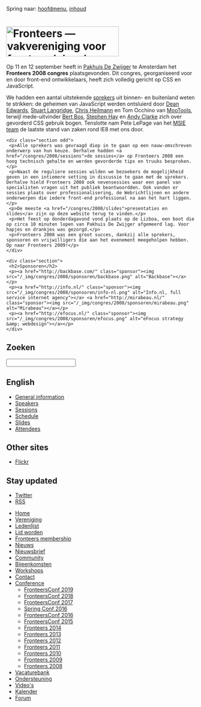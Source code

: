 <!DOCTYPE html>
<!-- Handcrafted with ❤️, by Krijn -->
<html lang="nl">
 <head>
  <meta charset="utf-8">
  <title>Fronteers 2008 · Fronteers</title>
  <meta name="viewport" content="width=device-width,initial-scale=1">
  <link rel="stylesheet" href="/_css/fronteers.css?v=2023">
  <link rel="icon" href="/favicon.ico">
  <link rel="alternate" type="application/rss+xml" href="http://feeds.feedburner.com/FronteersWeblog" title="Fronteers weblog">
  <link rel="alternate" type="application/rss+xml" href="http://feeds.feedburner.com/FronteersWeblogLaatsteReacties" title="Fronteers weblog: laatste reacties">
  <link rel="alternate" type="application/rss+xml" href="http://feeds.feedburner.com/FronteersBijeenkomsten" title="Fronteers bijeenkomsten">
  <link rel="alternate" type="application/rss+xml" href="http://feeds.feedburner.com/FronteersVacaturebank" title="Fronteers vacaturebank">
  <link rel="alternate" type="application/rss+xml" href="http://feeds.feedburner.com/FronteersWorkshops" title="Fronteers workshops">
  <link rel="me" href="https://front-end.social/@fronteers">
  <link rel="alternate" type="application/rss+xml" href="http://feeds.feedburner.com/FronteersCongres" title="Fronteers conference">
  <link rel="shortlink" href="http://frnt.rs/p74">
 </head>
 <body id="fronteers-nl">

  <p class="skip">Spring naar: <a href="#menu">hoofdmenu</a>, <a href="#main">inhoud</a></p>

  <div id="container">
   <div id="main">
    <h1><a href="/"><img src="/_img/badges/fronteers-logo-300dpi.png" width="300" height="80" alt="Fronteers — vakvereniging voor front-end developers"></a></h1>
    <div class="section">
     <p>Op 11 en 12 september heeft in <a href="http://www.dezwijger.nl/">Pakhuis De Zwijger</a> te Amsterdam het <strong>Fronteers 2008 congres</strong> plaatsgevonden. Dit congres, georganiseerd voor en door front-end ontwikkelaars, heeft zich volledig gericht op CSS en JavaScript.</p>
     <p>We hadden een aantal uitstekende <a href="/congres/2008/speakers">sprekers</a> uit binnen- en buitenland weten te strikken: de geheimen van JavaScript werden ontsluierd door <a href="http://dean.edwards.name/">Dean Edwards</a>, <a href="http://kryogenix.org/">Stuart Langridge</a>, <a href="http://wait-till-i.com/">Chris Heilmann</a> en Tom Occhino van <a href="http://mootools.net/">MooTools</a>, terwijl mede-uitvinder <a href="http://www.w3.org/People/Bos/">Bert Bos</a>, <a href="http://cinnamon.nl/">Stephen Hay</a> en <a href="http://stuffandnonsense.co.uk">Andy Clarke</a> zich over gevorderd CSS gebruik bogen. Tenslotte nam Pete LePage van het <a href="http://blogs.msdn.com/ie/">MSIE team</a> de laatste stand van zaken rond IE8 met ons door.</p>
    </div>

    <div class="section odd">
     <p>Alle sprekers was gevraagd diep in te gaan op een nauw-omschreven onderwerp van hun keuze. Derhalve hadden <a href="/congres/2008/sessions">de sessies</a> op Fronteers 2008 een hoog technisch gehalte en werden gevorderde tips en truuks besproken.</p>
     <p>Naast de reguliere sessies wilden we bezoekers de mogelijkheid geven in een intiemere setting in discussie te gaan met de sprekers. Derhalve hield Fronteers 2008 ook nevensessies waar een panel van specialisten vragen uit het publiek beantwoordden. Ook vonden er sessies plaats over professionalisering, de Webrichtlijnen en andere onderwerpen die iedere front-end professional na aan het hart liggen.</p>
     <p>De meeste <a href="/congres/2008/slides">presentaties en slides</a> zijn op deze website terug te vinden.</p>
     <p>Het feest op donderdagavond vond plaats op de Lizboa, een boot die op circa 10 minuten lopen van Pakhuis De Zwijger afgemeerd lag. Voor hapjes en drankjes was gezorgd.</p>
     <p>Fronteers 2008 was een groot succes, dankzij alle sprekers, sponsoren en vrijwilligers die aan het evenement meegeholpen hebben. Op naar Fronteers 2009!</p>
    </div>

    <div class="section">
     <h2>Sponsoren</h2>
     <p><a href="http://backbase.com/" class="sponsor"><img src="/_img/congres/2008/sponsoren/backbase.png" alt="Backbase"></a></p>
     <p><a href="http://info.nl/" class="sponsor"><img src="/_img/congres/2008/sponsoren/info-nl.png" alt="Info.nl, full service internet agency"></a> <a href="http://mirabeau.nl/" class="sponsor"><img src="/_img/congres/2008/sponsoren/mirabeau.png" alt="Mirabeau"></a></p>
     <p><a href="http://efocus.nl/" class="sponsor"><img src="/_img/congres/2008/sponsoren/efocus.png" alt="eFocus strategy &amp; webdesign"></a></p>
    </div>
   </div>
   <div id="submenu">
    <div>
     <form method="get" action="//www.google.nl/search">
      <h2><label for="q">Zoeken</label></h2>
      <p>
       <input name="q" id="q" type="search">
       <input type="hidden" name="sitesearch" value="fronteers.nl">
       <input type="hidden" name="ie" value="UTF-8">
       <input type="hidden" name="oe" value="UTF-8">
       <input type="hidden" name="hl" value="nl">
      </p>
     </form>
    </div>
    <div id="conference-menu" lang="en">
     <h2>English</h2>
     <ul>
      <li><a href="/congres/2008/english" title="Fronteers 2008 conference">General information</a></li>
      <li><a href="/congres/2008/speakers" title="Speakers Fronteers 2008 conference">Speakers</a></li>
      <li><a href="/congres/2008/sessions" title="Sessions Fronteers 2008 conference">Sessions</a></li>
      <li><a href="/congres/2008/schedule" title="Schedule Fronteers 2008 conference">Schedule</a></li>
      <li><a href="/congres/2008/slides" title="Slides Fronteers 2008 conference">Slides</a></li>
      <li><a href="/congres/2008/attendees" title="Attendees Fronteers 2008 conference">Attendees</a></li>
     </ul>
    </div>
    <div lang="en">
     <h2>Other sites</h2>
     <ul>
      <li><a href="http://www.flickr.com/search/?q=fronteers&amp;z=t&amp;d=taken-20080909-20080919&amp;ss=0&amp;ct=0&amp;s=int">Flickr</a></li>
     </ul>
    </div>
    <div id="feeds" lang="en">
     <h2>Stay updated</h2>
     <ul>
      <li><a href="https://twitter.com/FronteersConf">Twitter</a></li>
      <li><a href="https://feeds.feedburner.com/FronteersCongres" type="application/rss+xml">RSS</a></li>
     </ul>
    </div>
   </div>
   <ul id="menu">
    <li id="menu-home"><a href="/">Home</a></li>
    <li id="menu-vereniging"><a href="/vereniging">Vereniging</a></li>
    <li id="menu-leden"><a href="/leden">Ledenlijst</a></li>
    <li id="menu-inschrijven"><a href="/inschrijven">Lid worden</a></li>
    <li id="menu-sign-up"><a href="/sign-up">Fronteers membership</a></li>
    <li id="menu-blog"><a href="/blog">Nieuws</a></li>
    <li id="menu-nieuwsbrief"><a href="/nieuwsbrief">Nieuwsbrief</a></li>
    <li id="menu-community"><a href="/community">Community</a></li>
    <li id="menu-bijeenkomsten"><a href="/bijeenkomsten">Bijeenkomsten</a></li>
    <li id="menu-workshops"><a href="/workshops">Workshops</a></li>
    <li id="menu-contact"><a href="/contact">Contact</a></li>
    <li id="menu-congres"><a href="/congres">Conference</a>
     <ul>
      <li><a href="/congres/2019">FronteersConf 2019</a></li>
      <li><a href="/congres/2018">FronteersConf 2018</a></li>
      <li><a href="/congres/2017">FronteersConf 2017</a></li>
      <li><a href="/congres/2016-spring">Spring Conf 2016</a></li>
      <li><a href="/congres/2016">FronteersConf 2016</a></li>
      <li><a href="/congres/2015">FronteersConf 2015</a></li>
      <li><a href="/congres/2014">Fronteers 2014</a></li>
      <li><a href="/congres/2013">Fronteers 2013</a></li>
      <li><a href="/congres/2012">Fronteers 2012</a></li>
      <li><a href="/congres/2011">Fronteers 2011</a></li>
      <li><a href="/congres/2010">Fronteers 2010</a></li>
      <li><a href="/congres/2009">Fronteers 2009</a></li>
      <li class="current"><a href="/congres/2008" class="current">Fronteers 2008</a></li>
     </ul>
    </li>
    <li id="menu-vacaturebank"><a href="/vacaturebank">Vacaturebank</a></li>
    <li id="menu-communityondersteuning"><a href="/communityondersteuning">Ondersteuning</a></li>
    <li id="menu-videos"><a href="/videos">Video's</a></li>
    <li id="menu-kalender"><a href="/kalender">Kalender</a></li>
    <li id="menu-forum"><a href="https://forum.fronteers.nl/">Forum</a></li>
   </ul>
  </div>
  <script>
   (function() {
    "use strict";
    var i, j, tellCSS;
    var antiSpamElements = document.querySelectorAll && document.querySelectorAll('.spam-check');
    if (antiSpamElements) {
     for (i = 0; i < antiSpamElements.length; i++) {
      antiSpamElements[i].value = 'Nee';
      antiSpamElements[i].parentNode.style.display = 'none';
     }
    }
    var lis = document.querySelectorAll && document.querySelectorAll('li.current');
    if (lis) {
     var markers = [];
     for (i = 0; i < lis.length; i++) {
      var li = lis[i], ul = li.parentNode, top = li.offsetTop;
      if (ul.parentNode.tagName.toLowerCase() == 'li') {
       ul = ul.parentNode.parentNode;
      }
      var marker = document.createElement('li'), as = ul.querySelectorAll('a'), a;
      markers.push({
       top: top,
       marker: marker,
       mark: function(element) {
        this.marker.style.webkitTransform = this.marker.style.mozTransform = this.marker.style.msTransform = this.marker.style.transform = 'translateY(' + (element.offsetTop - this.top) + 'px)';
       },
       unmark: function() {
        this.marker.style.webkitTransform = this.marker.style.mozTransform = this.marker.style.msTransform = this.marker.style.transform = 'translateY(0)';
       }
      });
      for (j = 0; j < as.length; j++) {
       a = as[j];
       a.setAttribute('marker', i);
       a.onmouseover = a.onfocus = function() {
        markers[this.getAttribute('marker')].mark(this.parentNode);
       };
       a.onmouseout = a.onblur = function() {
        markers[this.getAttribute('marker')].unmark();
       };
       a.onclick = function() {
        markers[this.getAttribute('marker')].unmark = function(){};
       }
      }
      marker.innerHTML = '<span>​</span>';
      marker.className = 'mark';
      marker.style.top = top + 'px';
      ul.appendChild(marker);
     }
     tellCSS = true;
    }
    if (tellCSS) {
     document.documentElement.className = 'js-enabled';
    }
   })();
  </script>
 </body>
</html>
